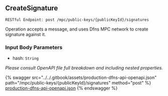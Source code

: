 
## CreateSignature
`RESTful Endpoint: post /mpc/public-keys/{publicKeyId}/signatures`

Operation accepts a message, and uses Dfns MPC network to create signature against it.

### Input Body Parameters
* hash: `String` 

_Please consult OpenAPI file full breakdown and including nested properties._


{% swagger src="../../.gitbook/assets/production-dfns-api-openapi.json" path="/mpc/public-keys/{publicKeyId}/signatures" method="post" %}
[production-dfns-api-openapi.json](../../.gitbook/assets/production-dfns-api-openapi.json)
{% endswagger %}
